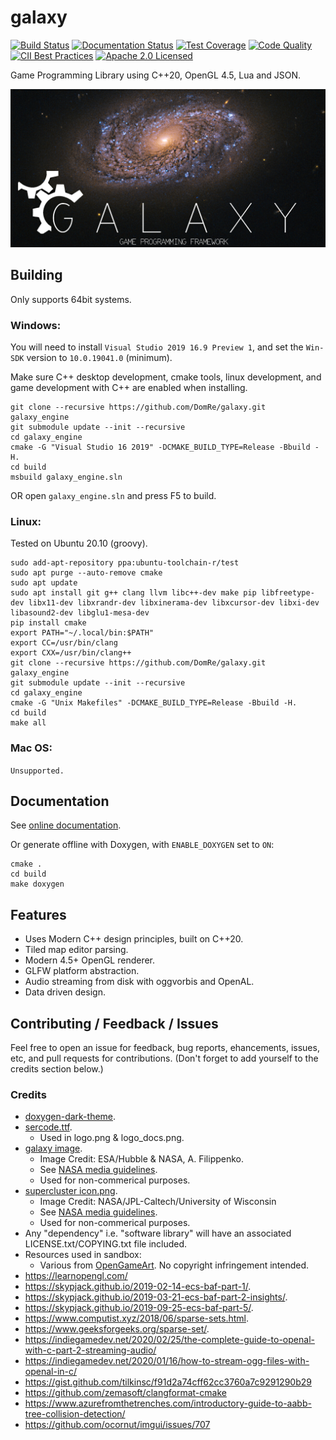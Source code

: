 # galaxy
[![Build Status](https://ci.appveyor.com/api/projects/status/ac0ec6gtxl7776y5?svg=true)](https://ci.appveyor.com/project/reworks/galaxy)
[![Documentation Status](https://travis-ci.org/DomRe/galaxy.svg?branch=master)](https://domre.github.io/galaxy/)
[![Test Coverage](https://codecov.io/gh/DomRe/galaxy/branch/master/graph/badge.svg)](https://codecov.io/gh/DomRe/galaxy)
[![Code Quality](https://api.codacy.com/project/badge/Grade/1cac439022e2417fa82b5dbc2c320030)](https://www.codacy.com/manual/DomRe/galaxy?utm_source=github.com&amp;utm_medium=referral&amp;utm_content=DomRe/galaxy&amp;utm_campaign=Badge_Grade)
[![CII Best Practices](https://bestpractices.coreinfrastructure.org/projects/4377/badge)](https://bestpractices.coreinfrastructure.org/projects/4377)
[![Apache 2.0 Licensed](https://img.shields.io/badge/license-apache-blue.svg)](./LICENSE.txt)

Game Programming Library using C++20, OpenGL 4.5, Lua and JSON.

![galaxy](logo.png?raw=true "galaxy")

## Building
Only supports 64bit systems.

### Windows:
You will need to install ```Visual Studio 2019 16.9 Preview 1```, and set the ```Win-SDK``` version to ```10.0.19041.0``` (minimum).

Make sure C++ desktop development, cmake tools, linux development, and game development with C++ are enabled when installing.
```
git clone --recursive https://github.com/DomRe/galaxy.git galaxy_engine
git submodule update --init --recursive
cd galaxy_engine
cmake -G "Visual Studio 16 2019" -DCMAKE_BUILD_TYPE=Release -Bbuild -H.
cd build
msbuild galaxy_engine.sln
```
OR open ```galaxy_engine.sln``` and press F5 to build.

### Linux:
Tested on Ubuntu 20.10 (groovy).

```
sudo add-apt-repository ppa:ubuntu-toolchain-r/test
sudo apt purge --auto-remove cmake
sudo apt update
sudo apt install git g++ clang llvm libc++-dev make pip libfreetype-dev libx11-dev libxrandr-dev libxinerama-dev libxcursor-dev libxi-dev libasound2-dev libglu1-mesa-dev
pip install cmake
export PATH="~/.local/bin:$PATH"
export CC=/usr/bin/clang
export CXX=/usr/bin/clang++
git clone --recursive https://github.com/DomRe/galaxy.git galaxy_engine
git submodule update --init --recursive
cd galaxy_engine
cmake -G "Unix Makefiles" -DCMAKE_BUILD_TYPE=Release -Bbuild -H.
cd build
make all
```

### Mac OS:
```Unsupported.```

## Documentation
See [online documentation](https://domre.github.io/galaxy/).

Or generate offline with Doxygen, with ```ENABLE_DOXYGEN``` set to ```ON```:
```
cmake .
cd build
make doxygen
```


## Features
- Uses Modern C++ design principles, built on C++20.
- Tiled map editor parsing.
- Modern 4.5+ OpenGL renderer.
- GLFW platform abstraction.
- Audio streaming from disk with oggvorbis and OpenAL.
- Data driven design.


## Contributing / Feedback / Issues
Feel free to open an issue for feedback, bug reports, ehancements, issues, etc,
and pull requests for contributions. (Don't forget to add yourself to the credits section below.)

### Credits
* [doxygen-dark-theme](https://github.com/MaJerle/doxygen-dark-theme).
* [sercode.ttf](http://www.dafont.com/secret-code.font).
	* Used in logo.png & logo_docs.png.
* [galaxy image](https://www.nasa.gov/image-feature/goddard/2020/hubble-probes-colorful-galaxy).
	* Image Credit: ESA/Hubble & NASA, A. Filippenko.
	* See [NASA media guidelines](https://www.nasa.gov/multimedia/guidelines/index.html).
	* Used for non-commerical purposes.
* [supercluster icon.png](https://images.nasa.gov/details-PIA17241).
    * Image Credit: NASA/JPL-Caltech/University of Wisconsin
    * See [NASA media guidelines](https://www.nasa.gov/multimedia/guidelines/index.html).
	* Used for non-commerical purposes.
* Any "dependency" i.e. "software library" will have an associated LICENSE.txt/COPYING.txt file included.
* Resources used in sandbox:
	* Various from [OpenGameArt](https://opengameart.org/). No copyright infringement intended.
* https://learnopengl.com/
* https://skypjack.github.io/2019-02-14-ecs-baf-part-1/.
* https://skypjack.github.io/2019-03-21-ecs-baf-part-2-insights/.
* https://skypjack.github.io/2019-09-25-ecs-baf-part-5/.
* https://www.computist.xyz/2018/06/sparse-sets.html.
* https://www.geeksforgeeks.org/sparse-set/.
* https://indiegamedev.net/2020/02/25/the-complete-guide-to-openal-with-c-part-2-streaming-audio/
* https://indiegamedev.net/2020/01/16/how-to-stream-ogg-files-with-openal-in-c/
* https://gist.github.com/tilkinsc/f91d2a74cff62cc3760a7c9291290b29
* https://github.com/zemasoft/clangformat-cmake
* https://www.azurefromthetrenches.com/introductory-guide-to-aabb-tree-collision-detection/
* https://github.com/ocornut/imgui/issues/707